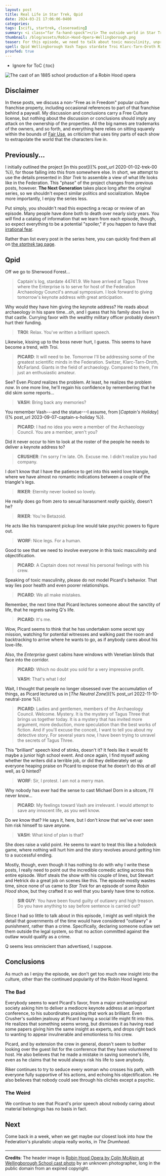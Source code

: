 ```yaml
---
layout: post
title: Real Life in Star Trek, Qpid
date: 2024-03-21 17:06:06-0400
categories:
tags: [scifi, startrek, closereading]
summary: <i class="far fa-hand-spock"></i> The outside world in Star Trek
thumbnail: /blog/assets/Robin-Hood-Opera-Wellingborough.png
teaser: For this episode, we need to talk about toxic masculinity, unprofessional behavior, the Federation economy, and more.
spell: Qpid Wellingborough Vash Tagus stardate Troi Klarc-Tarn-Droth Riker Betazoid Worf Dorn holodeck Hetrick outlawry Drumhead
proofed: true
---
```


* Ignore for ToC
{:toc}

![The cast of an 1885 school production of a Robin Hood opera](/blog/assets/Robin-Hood-Opera-Wellingborough.png "Also not Merry Men")

## Disclaimer

In these posts, we discuss a non-"Free as in Freedom" popular culture franchise property, including occasional references to part of that franchise behind a paywall.  My discussion and conclusions carry a Free Culture license, but nothing about the discussion or conclusions should imply any attack on the ownership of the properties.  All the big names are trademarks of the owners, and so forth, and everything here relies on sitting squarely within the bounds of [Fair Use](https://en.wikipedia.org/wiki/Fair_use), as criticism that uses tiny parts of each show to extrapolate the world that the characters live in.

## Previously...

I initially outlined the project [in this post]({% post_url 2020-01-02-trek-00 %}), for those falling into this from somewhere else.  In short, we attempt to use the details presented in *Star Trek* to assemble a view of what life looks like in the Federation.  This "phase" of the project changes from previous posts, however.  **The Next Generation** takes place long after the original series, so we shouldn't expect similar politics and socialization.  Maybe more importantly, I enjoy the series less.

Put simply, you shouldn't read this expecting a recap or review of an episode.  Many people have done both to death over nearly sixty years.  You *will* find a catalog of information that we learn from each episode, though, so expect everything to be a potential "spoiler," if you happen to have that [irrational fear](https://www.theguardian.com/books/booksblog/2011/aug/17/spoilers-enhance-enjoyment-psychologists).

Rather than list every post in the series here, you can quickly find them all on [the *startrek* tag page](/blog/tag/startrek/).

## Qpid

Off we go to Sherwood Forest...

 > Captain's log, stardate 44741.9. We have arrived at Tagus Three where the Enterprise is to serve for host of the Federation Archaeology Council's annual symposium. I look forward to giving tomorrow's keynote address with great anticipation.

Why would they have him giving the keynote address?  He reads about archaeology in his spare time...oh, and I guess that his family *does* live in that castle.  Currying favor with the wealthy military officer probably doesn't hurt their funding.

 > **TROI**: Relax. You've written a brilliant speech.

Likewise, kissing up to the boss never hurt, I guess.  This seems to have become a trend, with Troi.

 > **PICARD**: It will need to be. Tomorrow I'll be addressing some of the greatest scientific minds in the Federation. Switzer, Klarc-Tarn-Droth, McFarland. Giants in the field of archaeology. Compared to them, I'm just an enthusiastic amateur.

See?  Even *Picard* realizes the problem.  At least, he realizes the problem *now*.  In one more line, he'll regain his confidence by remembering that he did skim some reports...

 > **VASH**: Bring back any memories?

You remember Vash---and the statue---I assume, from [*Captain's Holiday*]({% post_url 2023-09-07-captain-s-holiday %}).

 > **PICARD**: I had no idea you were a member of the Archaeology Council. You are a member, aren't you?

Did it never occur to him to look at the roster of the people he needs to deliver a keynote address to?

 > **CRUSHER**: I'm sorry I'm late. Oh. Excuse me. I didn't realize you had company.

I don't know that I have the patience to get into this weird love triangle, where we have almost no romantic indications between a couple of the triangle's legs.

 > **RIKER**: Eternity never looked so lovely.

He really does go from zero to sexual harassment *really* quickly, doesn't he?

 > **RIKER**: You're Betazoid.

He acts like his transparent pickup line would take psychic powers to figure out.

 > **WORF**: Nice legs. For a human.

Good to see that we need to involve everyone in this toxic masculinity and objectification.

 > **PICARD**: A Captain does not reveal his personal feelings with his crew.

Speaking of toxic masculinity, please do not model Picard's behavior.  That way lies poor health and even poorer relationships.

 > **PICARD**: We all make mistakes.

Remember, the next time that Picard lectures someone about the sanctity of life, that he regrets saving Q's life.

 > **PICARD**: It's me.

Wow, Picard seems to think that he has undertaken some secret spy mission, watching for potential witnesses and walking past the room and backtracking to arrive where he wants to go, as if anybody cares about his love-life.

Also, the *Enterprise* guest cabins have windows with Venetian blinds that face into the corridor.

 > **PICARD**: Which no doubt you sold for a very impressive profit.
 >
 > **VASH**: That's what I do!

Wait, I thought that people no longer obsessed over the accumulation of things, as Picard lectured us in [*The Neutral Zone*]({% post_url 2022-11-10-neutral-zone %}).

 > **PICARD**: Ladies and gentlemen, members of the Archaeology Council. Welcome. Mystery. It is the mystery of Tagus Three that brings us together today. It is a mystery that has invited more argument, more deduction, more speculation than the best works of fiction. And if you'll excuse the conceit, I want to tell you about my detective story. For several years now, I have been trying to unravel the secrets of Tagus Three.

This "brilliant" speech kind of stinks, doesn't it?  It feels like it would fit maybe a junior high school event.  And once again, I find myself asking whether the writers did a terrible job, or did they deliberately set up everyone heaping praise on Picard to expose that he doesn't do this *at all* well, as Q hinted?

 > **WORF**: Sir, I protest. I am not a merry man.

Why nobody has ever had the sense to cast Michael Dorn in a sitcom, I'll never know...

 > **PICARD**: My feelings toward Vash are irrelevant. I would attempt to save any innocent life, as you well know.

Do *we* know that?  He says it, here, but I don't know that we've ever seen him risk himself to save anyone.

 > **VASH**: What kind of plan is that?

She does raise a valid point.  He seems to want to treat this like a holodeck game, where nothing will hurt him and the story revolves around getting him to a successful ending.

Mostly, though, even though it has nothing to do with why I write these posts, I really need to point out the incredible comedic acting across this entire episode.  Worf steals the show with his couple of lines, but Stewart and Hetrick do a great job on scenes like this.  The episode mostly wastes time, since none of us came to *Star Trek* for an episode of some *Robin Hood* show, but they crafted it so well that you barely have time to notice.

 > **SIR GUY**: You have been found guilty of outlawry and high treason. Do you have anything to say before sentence is carried out?

Since I had so little to talk about in this episode, I might as well nitpick the detail that governments of the time would have considered "outlawry" a punishment, rather than a crime.  Specifically, declaring someone outlaw set them outside the legal system, so that no action committed against the outlaw would qualify as a crime.

Q seems less omniscient than advertised, I suppose.

## Conclusions

As much as I enjoy the episode, we don't get too much new insight into the culture, other than the continued popularity of the Robin Hood legend.

### The Bad

Everybody seems to want Picard's favor, from a major archaeological society asking him to deliver a mediocre keynote address at an important conference, to his subordinates praising that work as brilliant.  Even Crusher's sudden jealousy at Picard having a social life might fit into this.  He realizes that something seems wrong, but dismisses it as having read some papers giving him the same insight as experts, and drops right back to wanting to appear invulnerable and emotionless to his crew.

Picard, and by extension the crew in general, doesn't seem to bother looking over the guest list for the conference that they have volunteered to host.  He also believes that he made a mistake in saving someone's life, even as he claims that he would always risk his life to save anybody.

Riker continues to try to seduce every woman who crosses his path, with everyone fully supportive of his actions, and echoing his objectification.  He also believes that nobody could see through his clichés except a psychic.

### The Weird

We continue to see that Picard's prior speech about nobody caring about material belongings has no basis in fact.

## Next

Come back in a week, when we get maybe our closest look into how the Federation's pluralistic utopia really works, in *The Drumhead*.

#### <i class="far fa-hand-spock"></i>

* * *

**Credits**: The header image is [Robin Hood Opera by Colin McAlpin at Wellingborough School cast photo](https://commons.wikimedia.org/wiki/File:Robin_Hood_Opera_by_Colin_McAlpin_at_Wellingborough_School_cast_photo.jpg) by an unknown photographer, long in the public domain from an expired copyright.
